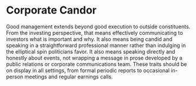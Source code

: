 # Corporate Candor
Good management extends beyond good execution to outside constituents. From the investing perspective, that means effectively communicating to investors what is important and why. It also means being candid and speaking in a straightforward professional manner rather than indulging in the elliptical spin politicians favor. It also means speaking directly and honestly about events, not wrapping a message in prose developed by a public relations or corporate communications team. These traits should be on display in all settings, from formal periodic reports to occasional in-person meetings and regular earnings calls.